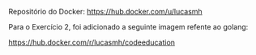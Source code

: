 Repositório do Docker: https://hub.docker.com/u/lucasmh

Para o Exercício 2, foi adicionado a seguinte imagem refente ao golang:

https://hub.docker.com/r/lucasmh/codeeducation
